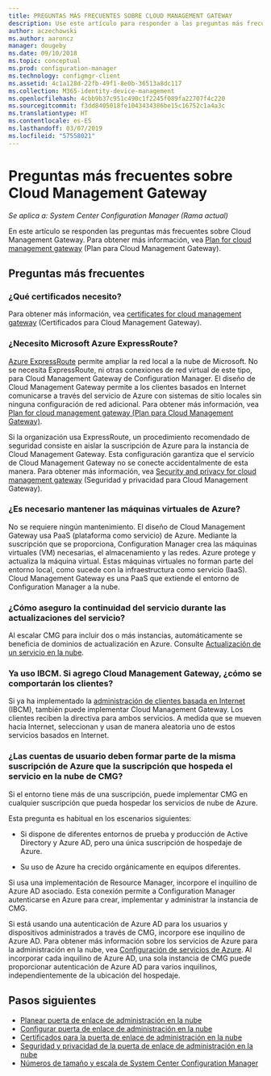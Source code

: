 ```yaml
---
title: PREGUNTAS MÁS FRECUENTES SOBRE CLOUD MANAGEMENT GATEWAY
description: Use este artículo para responder a las preguntas más frecuentes sobre Cloud Management Gateway.
author: aczechowski
ms.author: aaroncz
manager: dougeby
ms.date: 09/10/2018
ms.topic: conceptual
ms.prod: configuration-manager
ms.technology: configmgr-client
ms.assetid: 4c1a128d-22fb-49f1-8e0b-36513a8dc117
ms.collection: M365-identity-device-management
ms.openlocfilehash: 4cbb9b37c951c490c1f2245f089fa22707f4c220
ms.sourcegitcommit: f3dd8405018fe1043434386be15c16752c1a4a3c
ms.translationtype: HT
ms.contentlocale: es-ES
ms.lasthandoff: 03/07/2019
ms.locfileid: "57558021"
---
```

# <a name="frequently-asked-questions-about-the-cloud-management-gateway"></a>Preguntas más frecuentes sobre Cloud Management Gateway

*Se aplica a: System Center Configuration Manager (Rama actual)*

En este artículo se responden las preguntas más frecuentes sobre Cloud Management Gateway. Para obtener más información, vea [Plan for cloud management gateway](/sccm/core/clients/manage/cmg/plan-cloud-management-gateway) (Plan para Cloud Management Gateway).


## <a name="frequently-asked-questions"></a>Preguntas más frecuentes

### <a name="what-certificates-do-i-need"></a>¿Qué certificados necesito?

Para obtener más información, vea [certificates for cloud management gateway](/sccm/core/clients/manage/cmg/certificates-for-cloud-management-gateway) (Certificados para Cloud Management Gateway).


### <a name="do-i-need-azure-expressroute"></a>¿Necesito Microsoft Azure ExpressRoute?

[Azure ExpressRoute](/azure/expressroute/expressroute-introduction) permite ampliar la red local a la nube de Microsoft. No se necesita ExpressRoute, ni otras conexiones de red virtual de este tipo, para Cloud Management Gateway de Configuration Manager. El diseño de Cloud Management Gateway permite a los clientes basados en Internet comunicarse a través del servicio de Azure con sistemas de sitio locales sin ninguna configuración de red adicional. Para obtener más información, vea [Plan for cloud management gateway (Plan para Cloud Management Gateway)](/sccm/core/clients/manage/cmg/plan-cloud-management-gateway).

Si la organización usa ExpressRoute, un procedimiento recomendado de seguridad consiste en aislar la suscripción de Azure para la instancia de Cloud Management Gateway. Esta configuración garantiza que el servicio de Cloud Management Gateway no se conecte accidentalmente de esta manera. Para obtener más información, vea [Security and privacy for cloud management gateway](/sccm/core/clients/manage/cmg/security-and-privacy-for-cloud-management-gateway) (Seguridad y privacidad para Cloud Management Gateway).


### <a name="do-i-need-to-maintain-the-azure-virtual-machines"></a>¿Es necesario mantener las máquinas virtuales de Azure?

No se requiere ningún mantenimiento. El diseño de Cloud Management Gateway usa PaaS (plataforma como servicio) de Azure. Mediante la suscripción que se proporciona, Configuration Manager crea las máquinas virtuales (VM) necesarias, el almacenamiento y las redes. Azure protege y actualiza la máquina virtual. Estas máquinas virtuales no forman parte del entorno local, como sucede con la infraestructura como servicio (IaaS). Cloud Management Gateway es una PaaS que extiende el entorno de Configuration Manager a la nube. 

### <a name="how-can-i-ensure-service-continuity-during-service-updates"></a>¿Cómo aseguro la continuidad del servicio durante las actualizaciones del servicio?

Al escalar CMG para incluir dos o más instancias, automáticamente se beneficia de dominios de actualización en Azure. Consulte [Actualización de un servicio en la nube](/azure/cloud-services/cloud-services-update-azure-service).


### <a name="im-already-using-ibcm-if-i-add-cmg-how-do-clients-behave"></a>Ya uso IBCM. Si agrego Cloud Management Gateway, ¿cómo se comportarán los clientes?

Si ya ha implementado la [administración de clientes basada en Internet](/sccm/core/clients/manage/plan-internet-based-client-management) (IBCM), también puede implementar Cloud Management Gateway. Los clientes reciben la directiva para ambos servicios. A medida que se mueven hacia Internet, seleccionan y usan de manera aleatoria uno de estos servicios basados en Internet.


### <a name="do-the-user-accounts-have-to-be-in-the-same-azure-subscription-as-the-subscription-that-hosts-the-cmg-cloud-service"></a>¿Las cuentas de usuario deben formar parte de la misma suscripción de Azure que la suscripción que hospeda el servicio en la nube de CMG?
<!--SCCMDocs-pr issue #2873--> Si el entorno tiene más de una suscripción, puede implementar CMG en cualquier suscripción que pueda hospedar los servicios de nube de Azure. 

Esta pregunta es habitual en los escenarios siguientes:  

- Si dispone de diferentes entornos de prueba y producción de Active Directory y Azure AD, pero una única suscripción de hospedaje de Azure.  

- Su uso de Azure ha crecido orgánicamente en equipos diferentes.  

Si usa una implementación de Resource Manager, incorpore el inquilino de Azure AD asociado. Esta conexión permite a Configuration Manager autenticarse en Azure para crear, implementar y administrar la instancia de CMG.  

Si está usando una autenticación de Azure AD para los usuarios y dispositivos administrados a través de CMG, incorpore ese inquilino de Azure AD. Para obtener más información sobre los servicios de Azure para la administración en la nube, vea [Configuración de servicios de Azure](/sccm/core/servers/deploy/configure/azure-services-wizard). Al incorporar cada inquilino de Azure AD, una sola instancia de CMG puede proporcionar autenticación de Azure AD para varios inquilinos, independientemente de la ubicación del hospedaje.



## <a name="next-steps"></a>Pasos siguientes

- [Planear puerta de enlace de administración en la nube](/sccm/core/clients/manage/cmg/plan-cloud-management-gateway)
- [Configurar puerta de enlace de administración en la nube](/sccm/core/clients/manage/cmg/setup-cloud-management-gateway)
- [Certificados para la puerta de enlace de administración en la nube](/sccm/core/clients/manage/cmg/certificates-for-cloud-management-gateway)
- [Seguridad y privacidad de la puerta de enlace de administración en la nube](/sccm/core/clients/manage/cmg/security-and-privacy-for-cloud-management-gateway)
- [Números de tamaño y escala de System Center Configuration Manager](/sccm/core/plan-design/configs/size-and-scale-numbers#bkmk_cmg)
